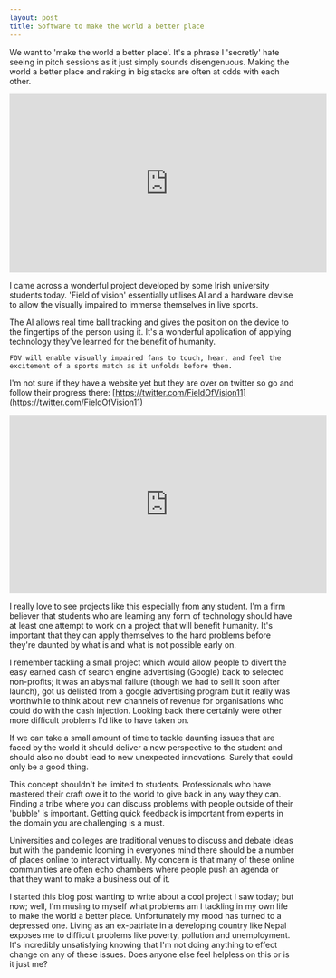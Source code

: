 ```yaml
---
layout: post
title: Software to make the world a better place
---
```


We want to 'make the world a better place'.  It's a phrase I 'secretly' hate seeing in pitch sessions as it just simply sounds disengenuous.  Making the world a better place and raking in big stacks are often at odds with each other.

<iframe width="560" height="315" src="https://www.youtube.com/embed/B8C5sjjhsso" frameborder="0" allow="accelerometer; autoplay; clipboard-write; encrypted-media; gyroscope; picture-in-picture" allowfullscreen></iframe>

<br/>

I came across a wonderful project developed by some Irish university students today.  'Field of vision' essentially utilises AI and a hardware devise to allow the visually impaired to immerse themselves in live sports.

The AI allows real time ball tracking and gives the position on the device to the fingertips of the person using it.  It's a wonderful application of applying technology they've learned for the benefit of humanity.

    FOV will enable visually impaired fans to touch, hear, and feel the excitement of a sports match as it unfolds before them.

I'm not sure if they have a website yet but they are over on twitter so go and follow their progress there: [https://twitter.com/FieldOfVision11](https://twitter.com/FieldOfVision11)

<iframe width="560" height="315" src="https://www.youtube.com/embed/_ermFPQL-_8" frameborder="0" allow="accelerometer; autoplay; clipboard-write; encrypted-media; gyroscope; picture-in-picture" allowfullscreen></iframe>

<br/>

I really love to see projects like this especially from any student.  I'm a firm believer that students who are learning any form of technology should have at least one attempt to work on a project that will benefit humanity.  It's important that they can apply themselves to the hard problems before they're daunted by what is and what is not possible early on.

I remember tackling a small project which would allow people to divert the easy earned cash of search engine advertising (Google) back to selected non-profits; it was an abysmal failure (though we had to sell it soon after launch), got us delisted from a google advertising program but it really was worthwhile to think about new channels of revenue for organisations who could do with the cash injection.  Looking back there certainly were other more difficult problems I'd like to have taken on.

If we can take a small amount of time to tackle daunting issues that are faced by the world it should deliver a new perspective to the student and should also no doubt lead to new unexpected innovations.  Surely that could only be a good thing.

This concept shouldn't be limited to students.  Professionals who have mastered their craft owe it to the world to give back in any way they can.  Finding a tribe where you can discuss problems with people outside of their 'bubble' is important.  Getting quick feedback is important from experts in the domain you are challenging is a must.

Universities and colleges are traditional venues to discuss and debate ideas but with the pandemic looming in everyones mind there should be a number of places online to interact virtually.  My concern is that many of these online communities are often echo chambers where people push an agenda or that they want to make a business out of it.

I started this blog post wanting to write about a cool project I saw today; but now; well, I'm musing to myself what problems am I tackling in my own life to make the world a better place.  Unfortunately my mood has turned to a depressed one.  Living as an ex-patriate in a developing country like Nepal exposes me to difficult problems like poverty, pollution and unemployment.  It's incredibly unsatisfying knowing that I'm not doing anything to effect change on any of these issues.  Does anyone else feel helpless on this or is it just me?  
